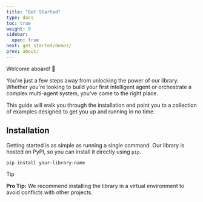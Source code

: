 ```yaml
---
title: "Get Started"
type: docs
toc: true
weight: 0
sidebar:
  open: true
next: get_started/demos/
prev: about/
---
```


Welcome aboard! 🚀 

You're just a few steps away from unlocking the power of our library. Whether you're looking to build your first intelligent agent or orchestrate a complex multi-agent system, you've come to the right place.

This guide will walk you through the installation and point you to a collection of examples designed to get you up and running in no time.

## Installation

Getting started is as simple as running a single command. Our library is hosted on PyPI, so you can install it directly using `pip`.

```bash copy
pip install your-library-name
```

> [!TIP]
> **Pro Tip:** We recommend installing the library in a virtual environment to avoid conflicts with other projects.

